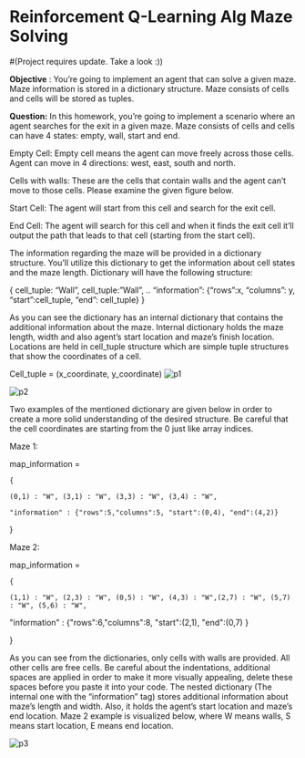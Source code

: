 # Reinforcement Q-Learning Alg Maze Solving
#(Project requires update. Take a look :))

**Objective** : You’re going to implement an agent that can solve a given maze. Maze information is stored
in a dictionary structure. Maze consists of cells and cells will be stored as tuples.

**Question:** In this homework, you’re going to implement a scenario where an agent searches for the exit
in a given maze. Maze consists of cells and cells can have 4 states: empty, wall, start and end.

Empty Cell: Empty cell means the agent can move freely across those cells. Agent can move in 4
directions: west, east, south and north.

Cells with walls: These are the cells that contain walls and the agent can’t move to those cells. Please
examine the given figure below.

Start Cell: The agent will start from this cell and search for the exit cell.

End Cell: The agent will search for this cell and when it finds the exit cell it’ll output the path that leads
to that cell (starting from the start cell).

The information regarding the maze will be provided in a dictionary structure. You’ll utilize this
dictionary to get the information about cell states and the maze length. Dictionary will have the following
structure:

{ cell_tuple: “Wall”, cell_tuple:”Wall”, .. “information”: {“rows”:x, “columns”: y, “start”:cell_tuple,
“end”: cell_tuple} }

As you can see the dictionary has an internal dictionary that contains the additional information about the
maze. Internal dictionary holds the maze length, width and also agent’s start location and maze’s finish
location. Locations are held in cell_tuple structure which are simple tuple structures that show the
coordinates of a cell.

Cell_tuple = (x_coordinate, y_coordinate)
![p1](https://user-images.githubusercontent.com/32989239/74086005-ec180f80-4a8f-11ea-808a-7604d3ff86a4.png)

![p2](https://user-images.githubusercontent.com/32989239/74086024-0ce06500-4a90-11ea-94a4-129d8ebe02cf.png)



Two examples of the mentioned dictionary are given below in order to create a more solid understanding
of the desired structure. Be careful that the cell coordinates are starting from the 0 just like array indices.

Maze 1:

map_information =

```
{
```
```
(0,1) : "W", (3,1) : "W", (3,3) : "W", (3,4) : "W",
```
```
"information" : {"rows":5,"columns":5, "start":(0,4), "end":(4,2)}
```
}

Maze 2:

map_information =

```
{
```
```
(1,1) : "W", (2,3) : "W", (0,5) : "W", (4,3) : "W",(2,7) : "W", (5,7) : "W", (5,6) : "W",
```
"information" : {"rows":6,"columns":8, "start":(2,1), "end":(0,7) }

}

As you can see from the dictionaries, only cells with walls are provided. All other cells are free cells. Be
careful about the indentations, additional spaces are applied in order to make it more visually appealing,
delete these spaces before you paste it into your code. The nested dictionary (The internal one with the
“information” tag) stores additional information about maze’s length and width. Also, it holds the
agent’s start location and maze’s end location. Maze 2 example is visualized below, where W means
walls, S means start location, E means end location.

![p3](https://user-images.githubusercontent.com/32989239/74086027-1669cd00-4a90-11ea-88bf-aef4e38666c5.png)







